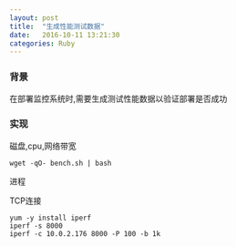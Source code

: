 ```yaml
---
layout: post
title:  "生成性能测试数据"
date:   2016-10-11 13:21:30
categories: Ruby
---
```


### 背景
在部署监控系统时,需要生成测试性能数据以验证部署是否成功

### 实现
磁盘,cpu,网络带宽
```
wget -qO- bench.sh | bash
```
进程

TCP连接
```
yum -y install iperf
iperf -s 8000
iperf -c 10.0.2.176 8000 -P 100 -b 1k
```
